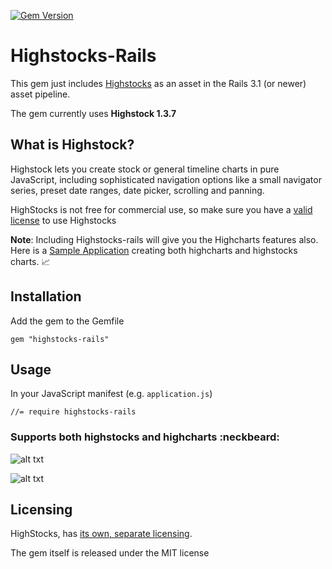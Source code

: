 [![Gem Version](https://badge.fury.io/rb/highstocks-rails.png)](http://badge.fury.io/rb/highstocks-rails)

# Highstocks-Rails

This gem just includes [Highstocks](http://www.highcharts.com/products/highstock) as an asset in the Rails 3.1 (or newer) asset pipeline.

The gem currently uses **Highstock 1.3.7**

## What is Highstock?

Highstock lets you create stock or general timeline charts in pure JavaScript, including sophisticated navigation options like a small navigator series, preset date ranges, date picker, scrolling and panning.

HighStocks is not free for commercial use, so make sure you have a [valid license](http://shop.highsoft.com/highstock.html) to use Highstocks

**Note**:  Including Highstocks-rails will give you the Highcharts features also.  Here is a [Sample Application](http://hidden-peak-3935.herokuapp.com) creating both highcharts and highstocks charts. :chart_with_upwards_trend:

## Installation

Add the gem to the Gemfile

    gem "highstocks-rails"    

## Usage

In your JavaScript manifest (e.g. `application.js`)

    //= require highstocks-rails
    
### Supports both highstocks and highcharts :neckbeard:

![alt txt](https://raw.github.com/ankit8898/hs-rails/master/app/assets/images/ss1.jpg)


![alt txt](https://raw.github.com/ankit8898/hs-rails/master/app/assets/images/ss2.jpg)

## Licensing

HighStocks, has [its own, separate licensing](http://shop.highsoft.com/highstock.html).

The gem itself is released under the MIT license


